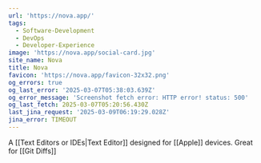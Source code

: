 ```yaml
---
url: 'https://nova.app/'
tags:
  - Software-Development
  - DevOps
  - Developer-Experience
image: 'https://nova.app/social-card.jpg'
site_name: Nova
title: Nova
favicon: 'https://nova.app/favicon-32x32.png'
og_errors: true
og_last_error: '2025-03-07T05:38:03.639Z'
og_error_message: 'Screenshot fetch error: HTTP error! status: 500'
og_last_fetch: 2025-03-07T05:20:56.430Z
last_jina_request: '2025-03-09T06:19:29.028Z'
jina_error: TIMEOUT
---
```


A [[Text Editors or IDEs|Text Editor]] designed for [[Apple]] devices. Great for [[Git Diffs]]

